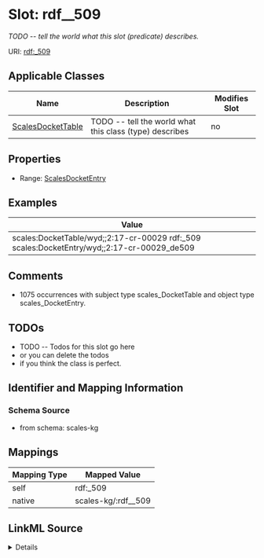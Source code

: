 

# Slot: rdf__509


_TODO -- tell the world what this slot (predicate) describes._





URI: [rdf:_509](http://www.w3.org/1999/02/22-rdf-syntax-ns#_509)



<!-- no inheritance hierarchy -->





## Applicable Classes

| Name | Description | Modifies Slot |
| --- | --- | --- |
| [ScalesDocketTable](../classes/ScalesDocketTable.md) | TODO -- tell the world what this class (type) describes |  no  |







## Properties

* Range: [ScalesDocketEntry](../classes/ScalesDocketEntry.md)






## Examples

| Value |
| --- |
| scales:DocketTable/wyd;;2:17-cr-00029 rdf:_509 scales:DocketEntry/wyd;;2:17-cr-00029_de509 |

## Comments

* 1075 occurrences with subject type scales_DocketTable and object type scales_DocketEntry.

## TODOs

* TODO -- Todos for this slot go here
* or you can delete the todos
* if you think the class is perfect.

## Identifier and Mapping Information







### Schema Source


* from schema: scales-kg




## Mappings

| Mapping Type | Mapped Value |
| ---  | ---  |
| self | rdf:_509 |
| native | scales-kg/:rdf__509 |




## LinkML Source

<details>
```yaml
name: rdf__509
description: TODO -- tell the world what this slot (predicate) describes.
todos:
- TODO -- Todos for this slot go here
- or you can delete the todos
- if you think the class is perfect.
comments:
- 1075 occurrences with subject type scales_DocketTable and object type scales_DocketEntry.
examples:
- value: scales:DocketTable/wyd;;2:17-cr-00029 rdf:_509 scales:DocketEntry/wyd;;2:17-cr-00029_de509
from_schema: scales-kg
rank: 1000
slot_uri: rdf:_509
alias: rdf__509
domain_of:
- scales_DocketTable
range: scales_DocketEntry

```
</details>
